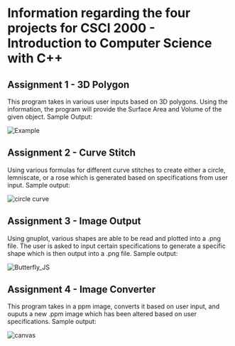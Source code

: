 # Information regarding the four projects for CSCI 2000 - Introduction to Computer Science with C++

## Assignment 1 - 3D Polygon
This program takes in various user inputs based on 3D polygons. Using the information, the program will provide the Surface Area and Volume of the given object. Sample Output:

![Example](https://user-images.githubusercontent.com/51432157/116336173-ba2ac000-a79d-11eb-88c4-e8408682e912.png)


## Assignment 2 - Curve Stitch
Using various formulas for different curve stitches to create either a circle, lemniscate, or a rose which is generated based on specifications from user input. Sample output:

![circle curve](https://user-images.githubusercontent.com/51432157/116335774-0295ae00-a79d-11eb-9652-cc14b2d3bdc3.png)


## Assignment 3 - Image Output
Using gnuplot, various shapes are able to be read and plotted into a .png file. The user is asked to input certain specifications to generate a specific shape which is then output into a .png file. Sample output:

![Butterfly_JS](https://user-images.githubusercontent.com/51432157/116335479-91ee9180-a79c-11eb-841c-d2ebdce50437.png)


## Assignment 4 - Image Converter
This program takes in a ppm image, converts it based on user input, and ouputs a new .ppm image which has been altered based on user specifications. Sample output:


![canvas](https://user-images.githubusercontent.com/51432157/116335909-3ec90e80-a79d-11eb-9eec-3faf0d46a993.png)

